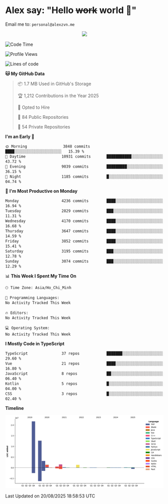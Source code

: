# Alex say: "Hello ~~work~~ world 🐾"
Email me to: `personal@alexzvn.me`


<p align=center>
  <a href="https://skillicons.dev">
    <img src="https://skillicons.dev/icons?i=ts,js,php,nodejs,bun,vue,nuxt,react,svelte,tauri,laravel,rust,mongodb,docker,electron,redis,rabbitmq,tailwind,git,cloudflare,elysia,mysql,nginx,rollupjs,sentry,ubuntu,yarn,html,css,vite" />
  </a>
</p>

<!--START_SECTION:waka-->
![Code Time](http://img.shields.io/badge/Code%20Time-1%2C066%20hrs%2055%20mins-blue)

![Profile Views](http://img.shields.io/badge/Profile%20Views-0-blue)

![Lines of code](https://img.shields.io/badge/From%20Hello%20World%20I%27ve%20Written-43.4%20million%20lines%20of%20code-blue)

**🐱 My GitHub Data** 

> 📦 1.7 MB Used in GitHub's Storage 
 > 
> 🏆 1,212 Contributions in the Year 2025
 > 
> 💼 Opted to Hire
 > 
> 📜 84 Public Repositories 
 > 
> 🔑 54 Private Repositories 
 > 
**I'm an Early 🐤** 

```text
🌞 Morning                3848 commits        ████░░░░░░░░░░░░░░░░░░░░░   15.39 % 
🌆 Daytime                10931 commits       ███████████░░░░░░░░░░░░░░   43.72 % 
🌃 Evening                9039 commits        █████████░░░░░░░░░░░░░░░░   36.15 % 
🌙 Night                  1185 commits        █░░░░░░░░░░░░░░░░░░░░░░░░   04.74 % 
```
📅 **I'm Most Productive on Monday** 

```text
Monday                   4236 commits        ████░░░░░░░░░░░░░░░░░░░░░   16.94 % 
Tuesday                  2829 commits        ███░░░░░░░░░░░░░░░░░░░░░░   11.31 % 
Wednesday                4170 commits        ████░░░░░░░░░░░░░░░░░░░░░   16.68 % 
Thursday                 3647 commits        ████░░░░░░░░░░░░░░░░░░░░░   14.59 % 
Friday                   3852 commits        ████░░░░░░░░░░░░░░░░░░░░░   15.41 % 
Saturday                 3195 commits        ███░░░░░░░░░░░░░░░░░░░░░░   12.78 % 
Sunday                   3074 commits        ███░░░░░░░░░░░░░░░░░░░░░░   12.29 % 
```


📊 **This Week I Spent My Time On** 

```text
🕑︎ Time Zone: Asia/Ho_Chi_Minh

💬 Programming Languages: 
No Activity Tracked This Week

🔥 Editors: 
No Activity Tracked This Week

💻 Operating System: 
No Activity Tracked This Week
```

**I Mostly Code in TypeScript** 

```text
TypeScript               37 repos            ███████░░░░░░░░░░░░░░░░░░   29.60 % 
Vue                      21 repos            ████░░░░░░░░░░░░░░░░░░░░░   16.80 % 
JavaScript               8 repos             ██░░░░░░░░░░░░░░░░░░░░░░░   06.40 % 
Kotlin                   5 repos             █░░░░░░░░░░░░░░░░░░░░░░░░   04.00 % 
CSS                      3 repos             █░░░░░░░░░░░░░░░░░░░░░░░░   02.40 % 
```



**Timeline**

![Lines of Code chart](https://raw.githubusercontent.com/alexzvn/alexzvn/main/assets/bar_graph.png)


 Last Updated on 20/08/2025 18:58:53 UTC
<!--END_SECTION:waka-->
